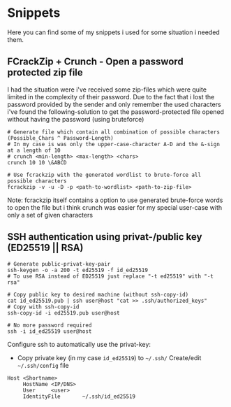# Snippets
Here you can find some of my snippets i used for some situation i needed them.


## FCrackZip + Crunch - Open a password protected zip file
I had the situation were i've received some zip-files which were quite limited in the complexity of their password.
Due to the fact that i lost the password provided by the sender and only remember the used characters i've found the following-solution to get the password-protected file opened without having the password (using bruteforce)
```
# Generate file which contain all combination of possible characters (Possible_Chars ^ Password-Length)
# In my case is was only the upper-case-character A-D and the &-sign at a length of 10
# crunch <min-length> <max-length> <chars>
crunch 10 10 \&ABCD

# Use fcrackzip with the generated wordlist to brute-force all possible characters
fcrackzip -v -u -D -p <path-to-wordlist> <path-to-zip-file>
```

Note: fcrackzip itself contains a option to use generated brute-force words to open the file but i think crunch was easier for my special user-case with only a set of given characters


## SSH authentication using privat-/public key (ED25519 || RSA)
```
# Generate public-privat-key-pair
ssh-keygen -o -a 200 -t ed25519 -f id_ed25519
# To use RSA instead of ED25519 just replace "-t ed25519" with "-t rsa"

# Copy public key to desired machine (without ssh-copy-id)
cat id_ed25519.pub | ssh user@host "cat >> .ssh/authorized_keys"
# Copy with ssh-copy-id
ssh-copy-id -i ed25519.pub user@host

# No more password required
ssh -i id_ed25519 user@host
```

Configure ssh to automatically use the privat-key:
- Copy private key (in my case `id_ed25519`) to `~/.ssh/`
Create/edit `~/.ssh/config` file
```
Host <Shortname>
     HostName <IP/DNS>
     User     <user>
     IdentityFile       ~/.ssh/id_ed25519
```
